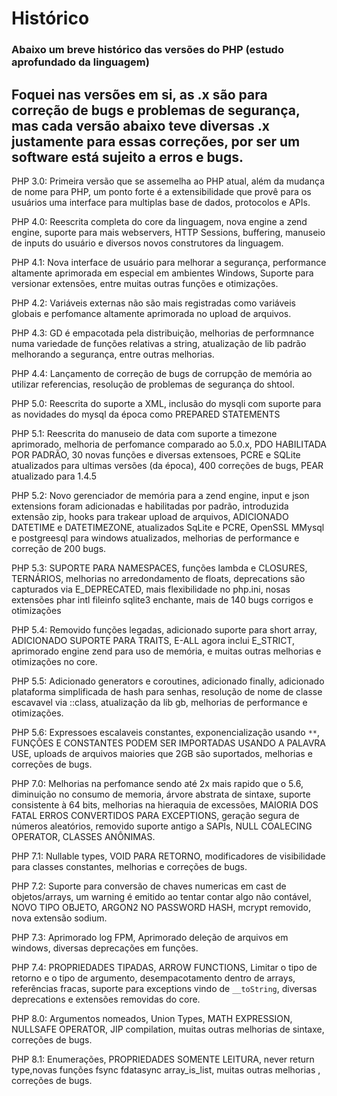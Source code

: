 # Histórico
### Abaixo um breve histórico das versões do PHP (estudo aprofundado da linguagem)
Foquei nas versões em si, as .x são para correção de bugs e problemas de segurança, mas cada versão abaixo teve diversas .x justamente para essas correções, por ser um software está sujeito a erros e bugs.
---

PHP 3.0: Primeira versão que se assemelha ao PHP atual, além da mudança de nome para PHP, um ponto forte é a extensibilidade que provê para os usuários uma interface para multiplas base de dados, protocolos e APIs.

PHP 4.0: Reescrita completa do core da linguagem, nova engine a zend engine, suporte para mais webservers, HTTP Sessions, buffering, manuseio de inputs do usuário e diversos novos construtores da linguagem.

PHP 4.1: Nova interface de usuário para melhorar a segurança, performance altamente aprimorada em especial em ambientes Windows, Suporte para versionar extensões, entre muitas outras funções e otimizações.

PHP 4.2: Variáveis externas não são mais registradas como variáveis globais e perfomance altamente aprimorada no upload de arquivos.

PHP 4.3: GD é empacotada pela distribuição, melhorias de performnance numa variedade de funções relativas a string, atualização de lib padrão melhorando a segurança, entre outras melhorias.

PHP 4.4: Lançamento de correção de bugs de corrupção de memória ao utilizar referencias, resolução de problemas de segurança do shtool.

PHP 5.0: Reescrita do suporte a XML, inclusão do mysqli com suporte para as novidades do mysql da época como PREPARED STATEMENTS

PHP 5.1: Reescrita do manuseio de data com suporte a timezone aprimorado, melhoria de perfomance comparado ao 5.0.x, PDO HABILITADA POR PADRÃO, 30 novas funções e diversas extensoes, PCRE e SQLite atualizados para ultimas versões (da época), 400 correções de bugs, PEAR atualizado para 1.4.5

PHP 5.2: Novo gerenciador de memória para a zend engine, input e json extensions foram adicionadas e habilitadas por padrão, introduzida extensão zip, hooks para trakear upload de arquivos, ADICIONADO DATETIME e DATETIMEZONE, atualizados SqLite e PCRE, OpenSSL MMysql e postgreesql para windows atualizados, melhorias de performance e correção de 200 bugs.

PHP 5.3: SUPORTE PARA NAMESPACES, funções lambda e CLOSURES, TERNÁRIOS, melhorias no arredondamento de floats, deprecations são capturados via E_DEPRECATED, mais flexibilidade no php.ini, nosas extensões phar intl fileinfo sqlite3 enchante, mais de 140 bugs corrigos e otimizações

PHP 5.4: Removido funções legadas, adicionado suporte para short array, ADICIONADO SUPORTE PARA TRAITS, E-ALL agora inclui E_STRICT, aprimorado engine zend para uso de memória, e muitas outras melhorias e otimizações no core.

PHP 5.5: Adicionado generators e coroutines, adicionado finally, adicionado plataforma simplificada de hash para senhas, resolução de nome de classe escavavel via ::class, atualização da lib gb, melhorias de performance e otimizações.

PHP 5.6: Expressoes escalaveis constantes, exponencialização usando `**`, FUNÇÕES E CONSTANTES PODEM SER IMPORTADAS USANDO A PALAVRA USE, uploads de arquivos maiories que 2GB são suportados, melhorias e correções de bugs.

PHP 7.0: Melhorias na perfomance sendo até 2x mais rapido que o 5.6, diminuição no consumo de memoria, árvore abstrata de sintaxe, suporte consistente à 64 bits, melhorias na hieraquia de excessões, MAIORIA DOS FATAL ERROS CONVERTIDOS PARA EXCEPTIONS, geração segura de números aleatórios, removido suporte antigo a SAPIs, NULL COALECING OPERATOR, CLASSES ANÔNIMAS.

PHP 7.1: Nullable types, VOID PARA RETORNO, modificadores de visibilidade para classes constantes, melhorias e correções de bugs.

PHP 7.2: Suporte para conversão de chaves numericas em cast de objetos/arrays, um warning é emitido ao tentar contar algo não contável, NOVO TIPO OBJETO, ARGON2 NO PASSWORD HASH, mcrypt removido, nova extensão sodium.

PHP 7.3: Aprimorado log FPM, Aprimorado deleção de arquivos em windows, diversas deprecações em funções.

PHP 7.4: PROPRIEDADES TIPADAS, ARROW FUNCTIONS, Limitar o tipo de retorno e o tipo de argumento, desempacotamento dentro de arrays, referências fracas, suporte para exceptions vindo de `__toString`, diversas deprecations e extensões removidas do core.

PHP 8.0: Argumentos nomeados, Union Types, MATH EXPRESSION, NULLSAFE OPERATOR, JIP compilation, muitas outras melhorias de sintaxe, correções de bugs.

PHP 8.1: Enumerações, PROPRIEDADES SOMENTE LEITURA, never return type,novas funções fsync fdatasync array_is_list, muitas outras melhorias , correções de bugs.





